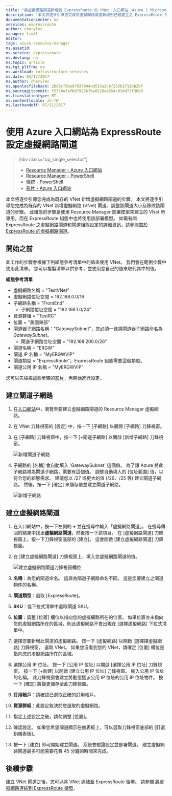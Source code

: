 ```yaml
---
title: "將虛擬網路閘道新增到 ExpressRoute 的 VNet：入口網站：Azure | Microsoft Docs"
description: "本文將逐步引導您完成將虛擬網路閘道新增到已經建立之 ExpressRoute 的 Resource Manager VNet。"
documentationcenter: na
services: expressroute
author: cherylmc
manager: timlt
editor: 
tags: azure-resource-manager
ms.assetid: 
ms.service: expressroute
ms.devlang: na
ms.topic: article
ms.tgt_pltfrm: na
ms.workload: infrastructure-services
ms.date: 04/17/2017
ms.author: cherylmc
ms.openlocfilehash: 2bd0cf8be87937044ad515a2c6f253b1711bb2bf
ms.sourcegitcommit: f537befafb079256fba0529ee554c034d73f36b0
ms.translationtype: MT
ms.contentlocale: zh-TW
ms.lasthandoff: 07/11/2017
---
```

# <a name="configure-a-virtual-network-gateway-for-expressroute-using-the-azure-portal"></a>使用 Azure 入口網站為 ExpressRoute 設定虛擬網路閘道
> [!div class="op_single_selector"]
> * [Resource Manager - Azure 入口網站](expressroute-howto-add-gateway-portal-resource-manager.md)
> * [Resource Manager - PowerShell](expressroute-howto-add-gateway-resource-manager.md)
> * [傳統 - PowerShell](expressroute-howto-add-gateway-classic.md)
> * [影片 - Azure 入口網站](http://azure.microsoft.com/documentation/videos/azure-expressroute-how-to-create-a-vpn-gateway-for-your-virtual-network)
> 
> 

本文將逐步引導您完成為既存的 VNet 新增虛擬網路閘道的步驟。 本文將逐步引導您完成為既存的 VNet 新增虛擬網路 (VNet) 閘道、調整該閘道大小及移除該閘道的步驟。 此組態的步驟是使用 Resource Manager 部署模型來建立的 VNet 所專用，而在 ExpressRoute 組態中也將使用該部署模型。 如需有關 ExpressRoute 之虛擬網路閘道和閘道組態設定的詳細資訊，請參閱[關於 ExpressRoute 的虛擬網路閘道](expressroute-about-virtual-network-gateways.md)。 


## <a name="before-beginning"></a>開始之前

此工作的步驟會根據下列組態參考清單中的值來使用 VNet。 我們會在範例步驟中使用此清單。 您可以複製清單以供參考，並使用您自己的值來取代其中的值。

**組態參考清單**

* 虛擬網路名稱 = "TestVNet"
* 虛擬網路位址空間 = 192.168.0.0/16
* 子網路名稱 = "FrontEnd" 
    * 子網路位址空間 = "192.168.1.0/24"
* 資源群組 = "TestRG"
* 位置 = "美國東部"
* 閘道器子網路名稱："GatewaySubnet"，您必須一律將閘道器子網路命名為 *GatewaySubnet*。
    * 閘道子網路位址空間 = "192.168.200.0/26"
* 閘道名稱 = "ERGW"
* 閘道 IP 名稱 = "MyERGWVIP"
* 閘道類型 = "ExpressRoute"，ExpressRoute 組態需要這個類型。
* 閘道公用 IP 名稱 = "MyERGWVIP"

您可以先檢視這些步驟的[影片](http://azure.microsoft.com/documentation/videos/azure-expressroute-how-to-create-a-vpn-gateway-for-your-virtual-network)，再開始進行設定。

## <a name="create-the-gateway-subnet"></a>建立閘道子網路

1. 在[入口網站](http://portal.azure.com)中，瀏覽至要建立虛擬網路閘道的 Resource Manager 虛擬網路。
2. 在 VNet 刀鋒視窗的 [設定] 中，按一下 [子網路] 以展開 [子網路] 刀鋒視窗。
3. 在 [子網路] 刀鋒視窗中，按一下 [+閘道子網路] 以開啟 [新增子網路] 刀鋒視窗。 
   
    ![新增閘道子網路](./media/expressroute-howto-add-gateway-portal-resource-manager/addgwsubnet.png "新增閘道子網路")


4. 子網路的 [名稱] 會自動填入 'GatewaySubnet' 這個值。 為了讓 Azure 將此子網路視為閘道子網路，需要有這個值。 調整自動填入的 [位址範圍] 值，以符合您的組態需求。 建議您以 /27 或更大的值 (/26、/25 等) 建立閘道子網路。 然後，按一下 [確定] 來儲存值並建立閘道子網路。

    ![新增子網路](./media/expressroute-howto-add-gateway-portal-resource-manager/addsubnetgw.png "新增子網路")

## <a name="create-the-virtual-network-gateway"></a>建立虛擬網路閘道

1. 在入口網站中，按一下左側的 **+** 並在搜尋中輸入「虛擬網路閘道」。 在搜尋傳回的結果中找出**虛擬網路閘道**，然後按一下該項目。 在 [虛擬網路閘道] 刀鋒視窗上，按一下刀鋒視窗底部的 [建立]。 這會開啟 [建立虛擬網路閘道] 刀鋒視窗。
2. 在 [建立虛擬網路閘道] 刀鋒視窗上，填入您虛擬網路閘道的值。

    ![建立虛擬網路閘道刀鋒視窗欄位](./media/expressroute-howto-add-gateway-portal-resource-manager/gw.png "建立虛擬網路閘道刀鋒視窗欄位")
3. **名稱**：為您的閘道命名。 這與為閘道子網路命名不同。 這是您要建立之閘道物件的名稱。
4. **閘道類型**︰選取 [ExpressRoute]。
5. **SKU**︰從下拉式清單中選取閘道 SKU。
6. **位置**：調整 [位置] 欄位以指向您的虛擬網路所在的位置。 如果位置並未指向您的虛擬網路所在的區域，則此虛擬網路不會出現在 [選擇虛擬網路] 下拉式清單中。
7. 選擇您要新增此閘道的虛擬網路。 按一下 [虛擬網路] 以開啟 [選擇擇虛擬網路] 刀鋒視窗。 選取 VNet。 如果您沒看到您的 VNet，請確定 [位置] 欄位是指向您的虛擬網路所在的區域。
9. 選擇公用 IP 位址。 按一下 [公用 IP 位址] 以開啟 [選擇公用 IP 位址] 刀鋒視窗。 按一下 [+新建] 以開啟 [建立公用 IP 位址] 刀鋒視窗。 輸入公用 IP 位址的名稱。 此刀鋒視窗會建立將動態獲派公用 IP 位址的公用 IP 位址物件。 按一下 [確定] 將變更儲存至此刀鋒視窗。
10. **訂用帳戶**：請確認已選取正確的訂用帳戶。
11. **資源群組**：此設定取決於您選取的虛擬網路。
12. 指定上述設定之後，請勿調整 [位置]。
13. 確認設定。 如果您希望閘道顯示在儀表板上，可以選取刀鋒視窗底部的 [釘選到儀表板]。
14. 按一下 [建立]  即可開始建立閘道。 系統會驗證設定並部署閘道。 建立虛擬網路閘道最多可能需要花費 45 分鐘的時間來完成。

## <a name="next-steps"></a>後續步驟
建立 VNet 閘道之後，您可以將 VNet 連結至 ExpressRoute 循環。 請參閱 [將虛擬網路連結到 ExpressRoute 循環](expressroute-howto-linkvnet-portal-resource-manager.md)。